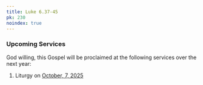 ```yaml
---
title: Luke 6.37-45
pk: 230
noindex: true
---
```


### Upcoming Services

God willing, this Gospel will be proclaimed at the following services over the next year:


1. Liturgy on [October,  7, 2025](https://orthocal.info/readings/gregorian/2025/10/07/)
